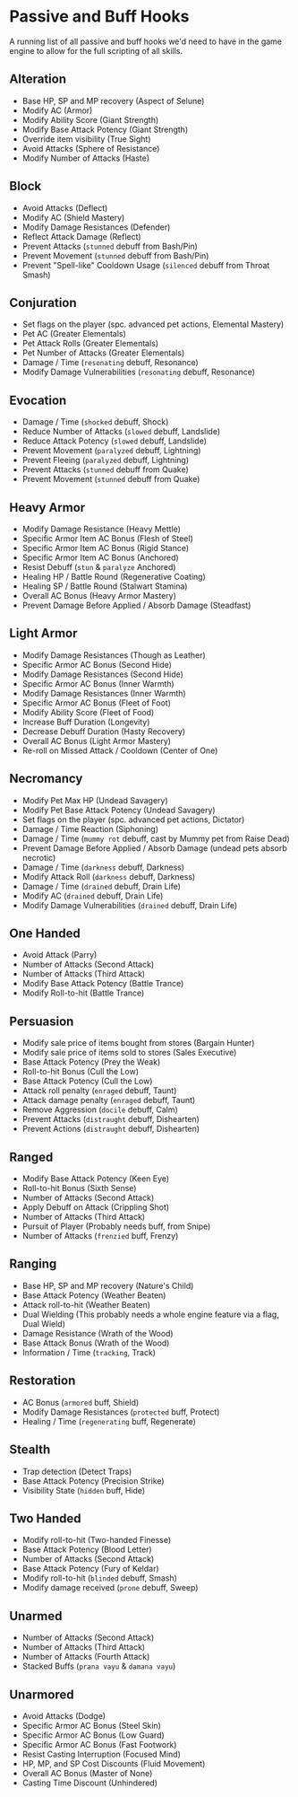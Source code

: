 # Passive and Buff Hooks
A running list of all passive and buff hooks we'd need to have in the game engine
to allow for the full scripting of all skills.

## Alteration
- Base HP, SP and MP recovery (Aspect of Selune)
- Modify AC (Armor)
- Modify Ability Score (Giant Strength)
- Modify Base Attack Potency (Giant Strength)
- Override item visibility (True Sight)
- Avoid Attacks (Sphere of Resistance)
- Modify Number of Attacks (Haste)

## Block
- Avoid Attacks (Deflect)
- Modify AC (Shield Mastery)
- Modify Damage Resistances (Defender)
- Reflect Attack Damage (Reflect)
- Prevent Attacks (`stunned` debuff from Bash/Pin)
- Prevent Movement (`stunned` debuff from Bash/Pin)
- Prevent "Spell-like" Cooldown Usage (`silenced` debuff from Throat Smash)

## Conjuration
- Set flags on the player (spc. advanced pet actions, Elemental Mastery)
- Pet AC (Greater Elementals)
- Pet Attack Rolls (Greater Elementals)
- Pet Number of Attacks (Greater Elementals)
- Damage / Time (`resonating` debuff, Resonance)
- Modify Damage Vulnerabilities (`resonating` debuff, Resonance)

## Evocation
- Damage / Time (`shocked` debuff, Shock)
- Reduce Number of Attacks (`slowed` debuff, Landslide)
- Reduce Attack Potency (`slowed` debuff, Landslide)
- Prevent Movement (`paralyzed` debuff, Lightning)
- Prevent Fleeing (`paralyzed` debuff, Lightning)
- Prevent Attacks (`stunned` debuff from Quake)
- Prevent Movement (`stunned` debuff from Quake)

## Heavy Armor
- Modify Damage Resistance (Heavy Mettle)
- Specific Armor Item AC Bonus (Flesh of Steel)
- Specific Armor Item AC Bonus (Rigid Stance)
- Specific Armor Item AC Bonus (Anchored)
- Resist Debuff (`stun` & `paralyze` Anchored)
- Healing HP / Battle Round (Regenerative Coating)
- Healing SP / Battle Round (Stalwart Stamina)
- Overall AC Bonus (Heavy Armor Mastery)
- Prevent Damage Before Applied / Absorb Damage (Steadfast)

## Light Armor
- Modify Damage Resistances (Though as Leather)
- Specific Armor AC Bonus (Second Hide)
- Modify Damage Resistances (Second Hide)
- Specific Armor AC Bonus (Inner Warmth)
- Modify Damage Resistances (Inner Warmth)
- Specific Armor AC Bonus (Fleet of Foot)
- Modify Ability Score (Fleet of Food)
- Increase Buff Duration (Longevity)
- Decrease Debuff Duration (Hasty Recovery)
- Overall AC Bonus (Light Armor Mastery)
- Re-roll on Missed Attack / Cooldown (Center of One)

## Necromancy
- Modify Pet Max HP (Undead Savagery)
- Modify Pet Base Attack Potency (Undead Savagery)
- Set flags on the player (spc. advanced pet actions, Dictator)
- Damage / Time Reaction (Siphoning)
- Damage / Time (`mummy rot` debuff, cast by Mummy pet from Raise Dead)
- Prevent Damage Before Applied / Absorb Damage (undead pets absorb necrotic)
- Damage / Time (`darkness` debuff, Darkness)
- Modify Attack Roll (`darkness` debuff, Darkness)
- Damage / Time (`drained` debuff, Drain Life)
- Modify AC (`drained` debuff, Drain Life)
- Modify Damage Vulnerabilities (`drained` debuff, Drain Life)

## One Handed
- Avoid Attack (Parry)
- Number of Attacks (Second Attack)
- Number of Attacks (Third Attack)
- Modify Base Attack Potency (Battle Trance)
- Modify Roll-to-hit (Battle Trance)

## Persuasion
- Modify sale price of items bought from stores (Bargain Hunter)
- Modify sale price of items sold to stores (Sales Executive)
- Base Attack Potency (Prey the Weak)
- Roll-to-hit Bonus (Cull the Low)
- Base Attack Potency (Cull the Low)
- Attack roll penalty (`enraged` debuff, Taunt)
- Attack damage penalty (`enraged` debuff, Taunt)
- Remove Aggression (`docile` debuff, Calm)
- Prevent Attacks (`distraught` debuff, Dishearten)
- Prevent Actions (`distraught` debuff, Dishearten)

## Ranged
- Modify Base Attack Potency (Keen Eye)
- Roll-to-hit Bonus (Sixth Sense)
- Number of Attacks (Second Attack)
- Apply Debuff on Attack (Crippling Shot)
- Number of Attacks (Third Attack)
- Pursuit of Player (Probably needs buff, from Snipe)
- Number of Attacks (`frenzied` buff, Frenzy)

## Ranging
- Base HP, SP and MP recovery (Nature's Child)
- Base Attack Potency (Weather Beaten)
- Attack roll-to-hit (Weather Beaten)
- Dual Wielding (This probably needs a whole engine feature via a flag, Dual Wield)
- Damage Resistance (Wrath of the Wood)
- Base Attack Bonus (Wrath of the Wood)
- Information / Time (`tracking`, Track)

## Restoration
- AC Bonus (`armored` buff, Shield)
- Modify Damage Resistances (`protected` buff, Protect)
- Healing / Time (`regenerating` buff, Regenerate)

## Stealth
- Trap detection (Detect Traps)
- Base Attack Potency (Precision Strike)
- Visibility State (`hidden` buff, Hide)

## Two Handed
- Modify roll-to-hit (Two-handed Finesse)
- Base Attack Potency (Blood Letter)
- Number of Attacks (Second Attack)
- Base Attack Potency (Fury of Keldar)
- Modify roll-to-hit (`blinded` debuff, Smash)
- Modify damage received (`prone` debuff, Sweep)

## Unarmed
- Number of Attacks (Second Attack)
- Number of Attacks (Third Attack)
- Number of Attacks (Fourth Attack)
- Stacked Buffs (`prana vayu` & `damana vayu`)

## Unarmored
- Avoid Attacks (Dodge)
- Specific Armor AC Bonus (Steel Skin)
- Specific Armor AC Bonus (Low Guard)
- Specific Armor AC Bonus (Fast Footwork)
- Resist Casting Interruption (Focused Mind)
- HP, MP, and SP Cost Discounts (Fluid Movement)
- Overall AC Bonus (Master of None)
- Casting Time Discount (Unhindered)
